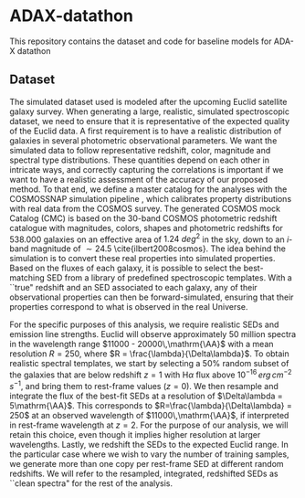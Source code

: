 # ADAX-datathon
This repository contains the dataset and code for baseline models for ADA-X datathon

## Dataset
The simulated dataset used is modeled after the upcoming Euclid satellite galaxy survey. When generating a large, realistic, simulated spectroscopic dataset, we need to ensure that it is representative of the expected quality of the Euclid data. A first requirement is to have a realistic distribution of galaxies in several photometric observational parameters. We want the simulated data to follow representative redshift, color, magnitude and spectral type distributions. These quantities depend on each other in intricate ways, and correctly capturing the correlations is important if we want to have a realistic assessment of the accuracy of our proposed method. To that end, we define a master catalog for the analyses with the COSMOSSNAP simulation pipeline , which calibrates property distributions with real data from the COSMOS survey. The generated COSMOS mock Catalog (CMC) is based on the 30-band COSMOS photometric redshift catalogue with magnitudes, colors, shapes and photometric redshifts for $538.000$ galaxies on an effective area of $1.24 \ deg^ 2$ in the sky, down to an $i$-band magnitude of $\sim 24.5$ \cite{ilbert2008cosmos}. The idea behind the simulation is to convert these real properties into simulated properties. Based on the fluxes of each galaxy, it is possible to select the best-matching SED from a library of predefined spectroscopic templates. With a ``true" redshift and an SED associated to each galaxy, any of their observational properties can then be forward-simulated, ensuring that their properties correspond to what is observed in the real Universe.

For the specific purposes of this analysis, we require realistic SEDs and emission line strengths. Euclid will observe approximately 50 million spectra in the wavelength range $11000 - 20000\,\mathrm{\AA}$ with a mean resolution $R = 250$, where $R =  \frac{\lambda}{\Delta\lambda}$. To obtain realistic spectral templates, we start by selecting a $50\%$ random subset of the galaxies that are below redshift $z=1$ with H$\alpha$ flux above $10^{-16} \,erg\, cm^{-2} \,s^{-1}$, and bring them to rest-frame values ($z=0$). We then resample and integrate the flux of the best-fit SEDs at a resolution of $\Delta\lambda = 5\mathrm{\AA}$. This corresponds to  $R=\frac{\lambda}{\Delta\lambda} = 250$ at an observed wavelength of $11000\,\mathrm{\AA}$, if interpreted in rest-frame wavelength at $z = 2$. For the purpose of our analysis, we will retain this choice, even though it implies higher resolution at larger wavelengths. Lastly, we redshift the SEDs to the expected Euclid range. In the particular case where we wish to vary the number of training samples, we generate more than one copy per rest-frame SED at different random redshifts. We will refer to the resampled, integrated, redshifted SEDs as ``clean spectra" for the rest of the analysis.
